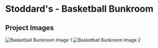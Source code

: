 # Stoddard's - Basketball Bunkroom

## Project Images

![Basketball Bunkroom Image 1](https://storage.googleapis.com/msgsndr/zTjqcEq3Ndj90wvhfc47/media/676881204693517b6c5480be.jpeg)
![Basketball Bunkroom Image 2](https://storage.googleapis.com/msgsndr/zTjqcEq3Ndj90wvhfc47/media/676881207e621115cbb11c3e.jpeg)
